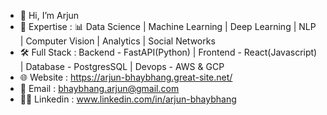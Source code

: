 - 👋 Hi, I’m Arjun
- 🚀 Expertise     : 📊 Data Science | Machine Learning | Deep Learning | NLP | Computer Vision | Analytics | Social Networks 
- 🛠️ Full Stack    : Backend - FastAPI(Python) | Frontend - React(Javascript) |  Database - PostgresSQL | Devops - AWS & GCP
- 🌐 Website       : https://arjun-bhaybhang.great-site.net/
- 📧 Email         : bhaybhang.arjun@gmail.com
- 👨‍💻 Linkedin      : www.linkedin.com/in/arjun-bhaybhang
<!---
ArjunBhaybhang/ArjunBhaybhang is a ✨ special ✨ repository because its `README.md` (this file) appears on your GitHub profile.
You can click the Preview link to take a look at your changes.
--->
